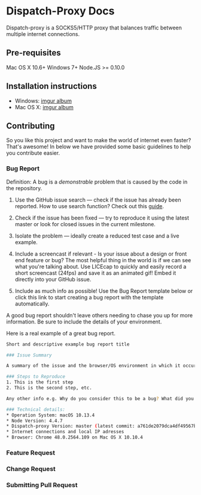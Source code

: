 # Dispatch-Proxy Docs

Dispatch-proxy is a SOCKS5/HTTP proxy that balances traffic between multiple internet connections.

## Pre-requisites
Mac OS X 10.6+
Windows 7+
Node.JS >= 0.10.0

## Installation instructions

* Windows: [imgur album](http://imgur.com/a/0snis)
* Mac OS X: [imgur album](http://imgur.com/a/TSD5F)

## Contributing
So you like this project and want to make the world of internet even faster? That's awesome! In below we have provided some basic guidelines to help you contribute easier.

### Bug Report
Definition: A bug is a *demonstrable* problem that is caused by the code in the repository.

1. Use the GitHub issue search — check if the issue has already been reported. How to use search function? Check out this [guide](https://help.github.com/articles/using-search-to-filter-issues-and-pull-requests/).

2. Check if the issue has been fixed — try to reproduce it using the latest master or look for closed issues in the current milestone.

3. Isolate the problem — ideally create a reduced test case and a live example.

4. Include a screencast if relevant - Is your issue about a design or front end feature or bug? The most helpful thing in the world is if we can see what you're talking about. Use LICEcap to quickly and easily record a short screencast (24fps) and save it as an animated gif! Embed it directly into your GitHub issue.

5. Include as much info as possible! Use the Bug Report template below or click this link to start creating a bug report with the template automatically.

A good bug report shouldn't leave others needing to chase you up for more information. Be sure to include the details of your environment.

Here is a real example of a great bug report.


```sh
Short and descriptive example bug report title

### Issue Summary

A summary of the issue and the browser/OS environment in which it occurs.

### Steps to Reproduce
1. This is the first step
2. This is the second step, etc.

Any other info e.g. Why do you consider this to be a bug? What did you expect to happen instead?

### Technical details:
* Operation System: macOS 10.13.4
* Node Version: 4.4.7
* Dispatch-proxy Version: master (latest commit: a761de2079dca4df49567b1bddac492f25033985)
* Internet connections and local IP adresses
* Browser: Chrome 48.0.2564.109 on Mac OS X 10.10.4
```

### Feature Request

### Change Request

### Submitting Pull Request
